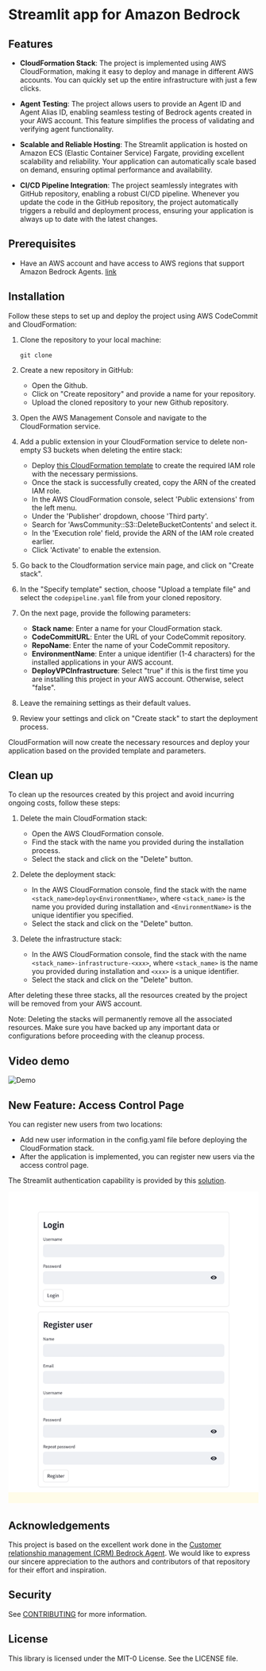 # Streamlit app for Amazon Bedrock

## Features

- **CloudFormation Stack**: The project is implemented using AWS CloudFormation, making it easy to deploy and manage in different AWS accounts. You can quickly set up the entire infrastructure with just a few clicks.

- **Agent Testing**: The project allows users to provide an Agent ID and Agent Alias ID, enabling seamless testing of Bedrock agents created in your AWS account. This feature simplifies the process of validating and verifying agent functionality.

- **Scalable and Reliable Hosting**: The Streamlit application is hosted on Amazon ECS (Elastic Container Service) Fargate, providing excellent scalability and reliability. Your application can automatically scale based on demand, ensuring optimal performance and availability.

- **CI/CD Pipeline Integration**: The project seamlessly integrates with GitHub repository, enabling a robust CI/CD pipeline. Whenever you update the code in the GitHub repository, the project automatically triggers a rebuild and deployment process, ensuring your application is always up to date with the latest changes. 

## Prerequisites
- Have an AWS account and have access to AWS regions that support Amazon Bedrock Agents. [link](https://docs.aws.amazon.com/bedrock/latest/userguide/agents-supported.html) 

## Installation 

Follow these steps to set up and deploy the project using AWS CodeCommit and CloudFormation:

1. Clone the repository to your local machine:
   ```
   git clone 
   ```

2. Create a new repository in GitHub:
   - Open the Github.
   - Click on "Create repository" and provide a name for your repository.
   - Upload the cloned repository to your new Github repository.

3. Open the AWS Management Console and navigate to the CloudFormation service.

4. Add a public extension in your CloudFormation service to delete non-empty S3 buckets when deleting the entire stack: 
   - Deploy [this CloudFormation template](https://github.com/aws-cloudformation/community-registry-extensions/blob/main/resources/S3_DeleteBucketContents/resource-role-prod.yaml) to create the required IAM role with the necessary permissions.
   - Once the stack is successfully created, copy the ARN of the created IAM role.
   - In the AWS CloudFormation console, select 'Public extensions' from the left menu.
   - Under the 'Publisher' dropdown, choose 'Third party'.
   - Search for 'AwsCommunity::S3::DeleteBucketContents' and select it.
   - In the 'Execution role' field, provide the ARN of the IAM role created earlier.
   - Click 'Activate' to enable the extension.

5. Go back to the Cloudformation service main page, and click on "Create stack".

6. In the "Specify template" section, choose "Upload a template file" and select the `codepipeline.yaml` file from your cloned repository.

7. On the next page, provide the following parameters:
   - **Stack name**: Enter a name for your CloudFormation stack.
   - **CodeCommitURL**: Enter the URL of your CodeCommit repository.
   - **RepoName**: Enter the name of your CodeCommit repository.
   - **EnvironmentName**: Enter a unique identifier (1-4 characters) for the installed applications in your AWS account.
   - **DeployVPCInfrastructure**: Select "true" if this is the first time you are installing this project in your AWS account. Otherwise, select "false".

8. Leave the remaining settings as their default values.

9. Review your settings and click on "Create stack" to start the deployment process.

CloudFormation will now create the necessary resources and deploy your application based on the provided template and parameters.


## Clean up 

To clean up the resources created by this project and avoid incurring ongoing costs, follow these steps:

1. Delete the main CloudFormation stack:
   - Open the AWS CloudFormation console.
   - Find the stack with the name you provided during the installation process.
   - Select the stack and click on the "Delete" button.

2. Delete the deployment stack:
   - In the AWS CloudFormation console, find the stack with the name `<stack_name>deploy<EnvironmentName>`, where `<stack_name>` is the name you provided during installation and `<EnvironmentName>` is the unique identifier you specified.
   - Select the stack and click on the "Delete" button.

3. Delete the infrastructure stack:
   - In the AWS CloudFormation console, find the stack with the name `<stack_name>-infrastructure-<xxx>`, where `<stack_name>` is the name you provided during installation and `<xxx>` is a unique identifier.
   - Select the stack and click on the "Delete" button.

After deleting these three stacks, all the resources created by the project will be removed from your AWS account.

Note: Deleting the stacks will permanently remove all the associated resources. Make sure you have backed up any important data or configurations before proceeding with the cleanup process.

## Video demo

![Demo](assets/chatbot-demo.gif)

## New Feature: Access Control Page 

You can register new users from two locations:

- Add new user information in the config.yaml file before deploying the CloudFormation stack.
- After the application is implemented, you can register new users via the access control page.

The Streamlit authentication capability is provided by this [solution](https://github.com/mkhorasani/Streamlit-Authenticator/tree/main).

![authentcation](assets/authentication.png)


## Acknowledgements
   This project is based on the excellent work done in the [Customer relationship management (CRM) Bedrock Agent](https://github.com/aws-samples/amazon-bedrock-samples/tree/function_calling/agents/customer-relationship-management-agent). We would like to express our sincere appreciation to the authors and contributors of that repository for their effort and inspiration.

## Security

See [CONTRIBUTING](CONTRIBUTING.md#security-issue-notifications) for more information.

## License

This library is licensed under the MIT-0 License. See the LICENSE file.
